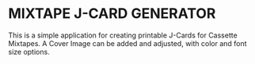 # MIXTAPE J-CARD GENERATOR

This is a simple application for creating printable J-Cards for Cassette Mixtapes.
A Cover Image can be added and adjusted, with color and font size options.

